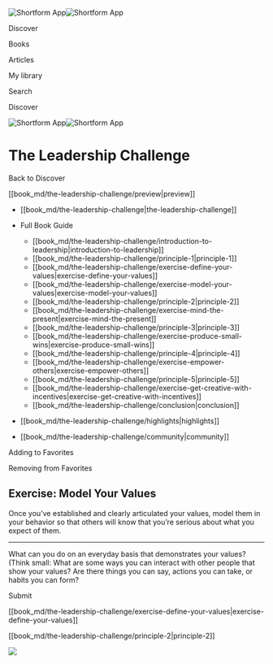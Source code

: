 ![Shortform App](/img/logo.36a2399e.svg)![Shortform App](/img/logo-dark.70c1b072.svg)

Discover

Books

Articles

My library

Search

Discover

![Shortform App](/img/logo.36a2399e.svg)![Shortform App](/img/logo-dark.70c1b072.svg)

# The Leadership Challenge

Back to Discover

[[book_md/the-leadership-challenge/preview|preview]]

  * [[book_md/the-leadership-challenge|the-leadership-challenge]]
  * Full Book Guide

    * [[book_md/the-leadership-challenge/introduction-to-leadership|introduction-to-leadership]]
    * [[book_md/the-leadership-challenge/principle-1|principle-1]]
    * [[book_md/the-leadership-challenge/exercise-define-your-values|exercise-define-your-values]]
    * [[book_md/the-leadership-challenge/exercise-model-your-values|exercise-model-your-values]]
    * [[book_md/the-leadership-challenge/principle-2|principle-2]]
    * [[book_md/the-leadership-challenge/exercise-mind-the-present|exercise-mind-the-present]]
    * [[book_md/the-leadership-challenge/principle-3|principle-3]]
    * [[book_md/the-leadership-challenge/exercise-produce-small-wins|exercise-produce-small-wins]]
    * [[book_md/the-leadership-challenge/principle-4|principle-4]]
    * [[book_md/the-leadership-challenge/exercise-empower-others|exercise-empower-others]]
    * [[book_md/the-leadership-challenge/principle-5|principle-5]]
    * [[book_md/the-leadership-challenge/exercise-get-creative-with-incentives|exercise-get-creative-with-incentives]]
    * [[book_md/the-leadership-challenge/conclusion|conclusion]]
  * [[book_md/the-leadership-challenge/highlights|highlights]]
  * [[book_md/the-leadership-challenge/community|community]]



Adding to Favorites 

Removing from Favorites 

## Exercise: Model Your Values

Once you’ve established and clearly articulated your values, model them in your behavior so that others will know that you’re serious about what you expect of them.

* * *

What can you do on an everyday basis that demonstrates your values? (Think small: What are some ways you can interact with other people that show your values? Are there things you can say, actions you can take, or habits you can form?

Submit 

[[book_md/the-leadership-challenge/exercise-define-your-values|exercise-define-your-values]]

[[book_md/the-leadership-challenge/principle-2|principle-2]]

![](https://bat.bing.com/action/0?ti=56018282&Ver=2&mid=c4d83cb5-f5d5-4d78-a893-17ae308dc252&sid=1711133063fa11eebdec89a8b8ae3bbc&vid=171147a063fa11eea7440fcfeb230d96&vids=0&msclkid=N&pi=0&lg=en-US&sw=800&sh=600&sc=24&nwd=1&tl=Shortform%20%7C%20Book&p=https%3A%2F%2Fwww.shortform.com%2Fapp%2Fbook%2Fthe-leadership-challenge%2Fexercise-model-your-values&r=&lt=404&evt=pageLoad&sv=1&rn=734139)
